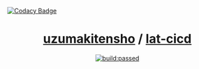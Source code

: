 
[![Codacy Badge](https://api.codacy.com/project/badge/Grade/ee0a522433504fcc9b33cc62d2c0d24b)](https://app.codacy.com/app/uzumakitensho/lat-cicd?utm_source=github.com&utm_medium=referral&utm_content=uzumakitensho/lat-cicd&utm_campaign=Badge_Grade_Dashboard)

<header>
    <h1 class="repo-title"><a href="/uzumakitensho" id="ember747" class="ember-view">uzumakitensho</a> / <a href="/uzumakitensho/lat-cicd" id="ember764" class="active ember-view">lat-cicd</a></h1>
      <a href="https://github.com/uzumakitensho/lat-cicd" title="lat-cicd on GitHub" class="repo-gh">
       <div class="repo-badge">
        <a href="#" id="status-image-popup" title="Latest push build on default branch: passed" name="status-images" class="open-popup" data-ember-action="" data-ember-action-769="769">
          <img src="https://travis-ci.org/uzumakitensho/lat-cicd.svg?branch=master" alt="build:passed">
        </a>
      </div>
  </header>

